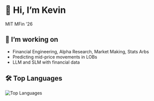 # 👋 Hi, I’m Kevin  
MIT MFin '26

## 🔭 I’m working on
- Financial Engineering, Alpha Research, Market Making, Stats Arbs
- Predicting mid-price movements in LOBs
- LLM and SLM with financial data



## 🛠️ Top Languages

![Top Languages](https://github-readme-stats.vercel.app/api/top-langs/?username=KevinChunye&layout=compact&langs_count=6)

